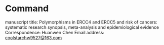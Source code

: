 # Command
manuscript title: Polymorphisms in ERCC4 and ERCC5 and risk of cancers: systematic research synopsis, meta-analysis and epidemiological evidence
Correspondence: Huanwen Chen Email address: coolstarchw9527@163.com
